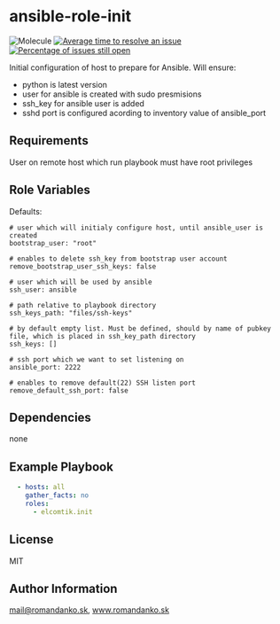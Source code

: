 # ansible-role-init


![Molecule](https://github.com/ansible-community/ansible-consul/workflows/default/badge.svg?branch=main&event=pull_request)
[![Average time to resolve an issue](http://isitmaintained.com/badge/resolution/elcomtik/ansible-role-init.svg)](http://isitmaintained.com/project/elcomtik/ansible-role-init "Average time to resolve an issue")
[![Percentage of issues still open](http://isitmaintained.com/badge/open/elcomtik/ansible-role-init.svg)](http://isitmaintained.com/project/elcomtik/ansible-role-init "Percentage of issues still open")

Initial configuration of host to prepare for Ansible. 
Will ensure:
- python is latest version
- user for ansible is created with sudo presmisions
- ssh_key for ansible user is added
- sshd port is configured acording to inventory value of ansible_port

## Requirements

User on remote host which run playbook must have root privileges

## Role Variables

Defaults:

    # user which will initialy configure host, until ansible_user is created
    bootstrap_user: "root"

    # enables to delete ssh_key from bootstrap user account
    remove_bootstrap_user_ssh_keys: false

    # user which will be used by ansible
    ssh_user: ansible

    # path relative to playbook directory
    ssh_keys_path: "files/ssh-keys"

    # by default empty list. Must be defined, should by name of pubkey file, which is placed in ssh_key_path directory
    ssh_keys: []

    # ssh port which we want to set listening on
    ansible_port: 2222

    # enables to remove default(22) SSH listen port
    remove_default_ssh_port: false

## Dependencies

none

## Example Playbook

```yaml
  - hosts: all
    gather_facts: no
    roles:
      - elcomtik.init
```

## License

MIT                                                                                                                                          

## Author Information

mail@romandanko.sk, www.romandanko.sk
